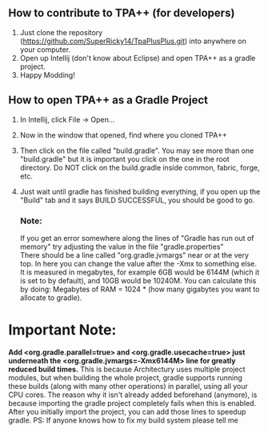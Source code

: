 ## How to contribute to TPA++ (for developers)
1. Just clone the repository (https://github.com/SuperRicky14/TpaPlusPlus.git) into anywhere on your computer.
2. Open up Intellij (don't know about Eclipse) and open TPA++ as a gradle project.
3. Happy Modding!

## How to open TPA++ as a Gradle Project
1. In Intellij, click File -> Open...
2. Now in the window that opened, find where you cloned TPA++
3. Then click on the file called "build.gradle". You may see more than one "build.gradle" but it is important you click on the one in the root directory. Do NOT click on the build.gradle inside common, fabric, forge, etc.
4. Just wait until gradle has finished building everything, if you open up the "Build" tab and it says BUILD SUCCESSFUL, you should be good to go.

   ### Note:
   If you get an error somewhere along the lines of "Gradle has run out of memory" try adjusting the value in the file "gradle.properties"\
   There should be a line called "org.gradle.jvmargs" near or at the very top. In here you can change the value after the -Xmx to something else.\
   It is measured in megabytes, for example 6GB would be 6144M (which it is set to by default), and 10GB would be 10240M.
   You can calculate this by doing: Megabytes of RAM = 1024 * (how many gigabytes you want to allocate to gradle).

# Important Note:
**Add <org.gradle.parallel=true> and <org.gradle.usecache=true> just underneath the <org.gradle.jvmargs=-Xmx6144M> line for greatly reduced build times.** This is because Architectury uses multiple project modules, but when building the whole project, gradle supports running these builds (along with many other operations) in parallel, using all your CPU cores. The reason why it isn't already added beforehand (anymore), is because importing the gradle project completely fails when this is enabled. After you initially import the project, you can add those lines to speedup gradle.
PS: If anyone knows how to fix my build system please tell me
